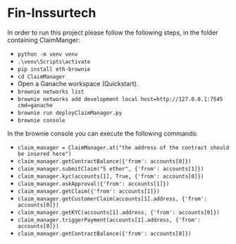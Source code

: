 # Fin-Inssurtech

In order to run this project please follow the following steps, in the folder containing ClaimManger:
  - `python -m venv venv`
  - `.\venv\Scripts\activate`
  - `pip install eth-brownie`
  - `cd ClaimManager`
  -  Open a Ganache workspace (Quickstart).
  - `brownie networks list`
  - `brownie networks add development local host=http://127.0.0.1:7545 cmd=ganache`
  - `brownie run deployClaimManager.py`
  - `brownie console`

In the brownie console you can execute the following commands:
 - `claim_manager = ClaimManager.at("the address of the contract should be insered here")`
 - `claim_manager.getContractBalance({'from': accounts[0]})`
 - `claim_manager.submitClaim("5 ether", {'from': accounts[1]})`
 - `claim_manager.kyc(accounts[1], True, {'from': accounts[0]})`
 - `claim_manager.askApproval({'from': accounts[1]})`
 - `claim_manager.getClaim({'from': accounts[1]})`
- `claim_manager.getCustomerClaim(accounts[1].address, {'from': accounts[0]})`
- `claim_manager.getKYC(accounts[1].address, {'from': accounts[0]})`
- `claim_manager.triggerPayment(accounts[1].address, {'from': accounts[0]})`
- `claim_manager.getContractBalance({'from': accounts[0]})`
